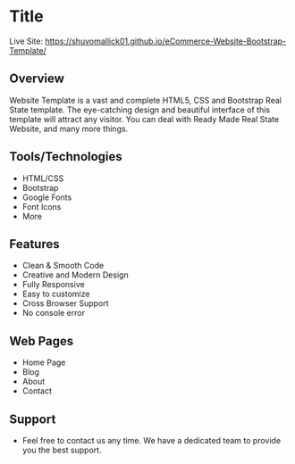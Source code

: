 # Title

Live Site: https://shuvomallick01.github.io/eCommerce-Website-Bootstrap-Template/

## Overview

Website Template is a vast and complete HTML5, CSS and Bootstrap Real State template. The eye-catching design and beautiful interface of this template will attract any visitor. You can deal with Ready Made Real State Website, and many more things.

## Tools/Technologies

- HTML/CSS
- Bootstrap
- Google Fonts
- Font Icons
- More

## Features

- Clean & Smooth Code
- Creative and Modern Design
- Fully Responsive
- Easy to customize
- Cross Browser Support
- No console error

## Web Pages

- Home Page
- Blog
- About
- Contact

## Support

- Feel free to contact us any time. We have a dedicated team to provide you the best support.
